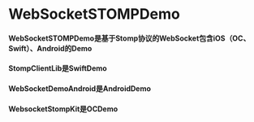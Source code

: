 # WebSocketSTOMPDemo

#### WebSocketSTOMPDemo是基于Stomp协议的WebSocket包含iOS（OC、Swift）、Android的Demo

#### StompClientLib是SwiftDemo

#### WebSocketDemoAndroid是AndroidDemo

#### WebsocketStompKit是OCDemo
